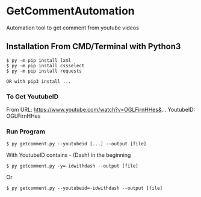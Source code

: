 # GetCommentAutomation
Automation tool to get comment from youtube videos

## Installation From CMD/Terminal with Python3

```
$ py -m pip install lxml 
$ py -m pip install cssselect
$ py -m pip install requests

OR with pip3 install ...
```
### To Get YoutubeID
From URL: https://www.youtube.com/watch?v=OGLFirnHHes&...
YoutubeID: OGLFirnHHes

### Run Program

```
$ py getcomment.py --youtubeid [...] --output [file]
```
With YoutubeID contains - (Dash) in the beginning
```
$ py getcomment.py -y=-idwithdash --output [file]
```
Or
```
$ py getcomment.py --youtubeid=-idwithdash --output [file] 
```
